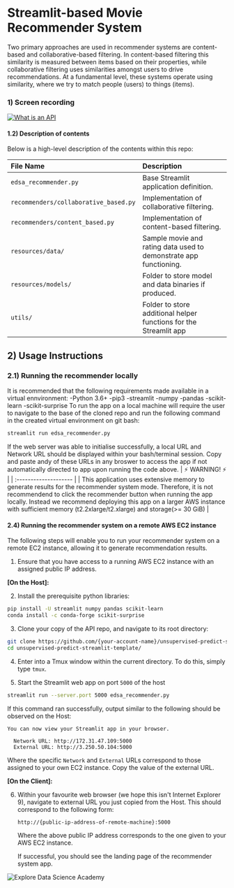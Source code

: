 # Streamlit-based Movie Recommender System
 Two primary approaches are used in recommender systems are content-based and collaborative-based filtering.  In content-based filtering this similarity is measured between items based on their properties, while collaborative filtering uses similarities amongst users to drive recommendations. At a fundamental level, these systems operate using similarity, where we try to match people (users) to things (items). 
    
### 1) Screen recording

[![What is an API](resources/imgs/What_is_a_recommender_system.png)](https://youtu.be/Eeg1DEeWUjA)

#### 1.2) Description of contents

Below is a high-level description of the contents within this repo:

| File Name                             | Description                                                       |
| :---------------------                | :--------------------                                             |
| `edsa_recommender.py`                 | Base Streamlit application definition.                            |
| `recommenders/collaborative_based.py` | Implementation of collaborative filtering.                 |
| `recommenders/content_based.py`       | Implementation of content-based filtering.                 |
| `resources/data/`                     | Sample movie and rating data used to demonstrate app functioning. |
| `resources/models/`                   | Folder to store model and data binaries if produced.              |
| `utils/`                              | Folder to store additional helper functions for the Streamlit app |

## 2) Usage Instructions
### 2.1) Running the recommender locally
It is recommended that the following requirements  made available in a virtual ennvironment:
  -Python 3.6+ 
  -pip3
  -streamlit
  -numpy
  -pandas
  -scikit-learn
  -scikit-surprise
To run the app on a local machine will require the user to navigate to the base of the cloned repo and run the following command in the created virtual environment on git bash:  
 ```bash
 streamlit run edsa_recommender.py
 ```
 If the web server was able to initialise successfully, a local URL and Network URL should be displayed within your bash/terminal session. Copy and paste andy of these URLs in any broswer to access the app if not automatically directed to app upon running the code above.
| :zap: WARNING! :zap:                                                                                                    |
| :--------------------                                                                                                                             |
| This application uses extensive memory to generate results for the recommender system mode. Therefore, it is not recommendend to click the recommender button when running the app locally. Instead we recommend deploying this app on a larger AWS instance with sufficient memory (t2.2xlarge/t2.xlarge) and storage(>= 30 GiB)  |

#### 2.4) Running the recommender system on a remote AWS EC2 instance

The following steps will enable you to run your recommender system on a remote EC2 instance, allowing it to generate recommendation results.

1. Ensure that you have access to a running AWS EC2 instance with an assigned public IP address.

**[On the Host]:**

2. Install the prerequisite python libraries:

```bash
pip install -U streamlit numpy pandas scikit-learn
conda install -c conda-forge scikit-surprise
```

3. Clone your copy of the API repo, and navigate to its root directory:

```bash
git clone https://github.com/{your-account-name}/unsupervised-predict-streamlit-template.git
cd unsupervised-predict-streamlit-template/
```
4. Enter into a Tmux window within the current directory. To do this, simply type `tmux`.  

5. Start the Streamlit web app on port `5000` of the host

```bash
streamlit run --server.port 5000 edsa_recommender.py
```

If this command ran successfully, output similar to the following should be observed on the Host:

```
You can now view your Streamlit app in your browser.

  Network URL: http://172.31.47.109:5000
  External URL: http://3.250.50.104:5000

```

Where the specific `Network` and `External` URLs correspond to those assigned to your own EC2 instance. Copy the value of the external URL.  

**[On the Client]:**

6.  Within your favourite web browser (we hope this isn't Internet Explorer 9), navigate to external URL you just copied from the Host. This should correspond to the following form:

    `http://{public-ip-address-of-remote-machine}:5000`   

    Where the above public IP address corresponds to the one given to your AWS EC2 instance.

    If successful, you should see the landing page of the recommender system app.


![Explore Data Science Academy](resources/imgs/EDSA_logo.png)
